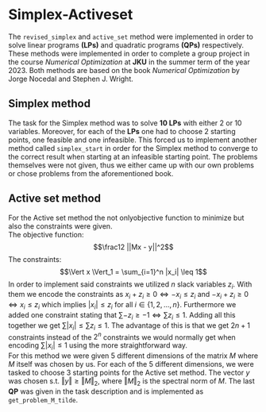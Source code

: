 # Simplex-Activeset
The `revised_simplex` and `active_set` method were implemented in order to solve linear programs **(LPs)** and quadratic programs **(QPs)** respectively. These methods were implemented in order to complete a group project in the course *Numerical Optimization* at **JKU** in the summer term of the year 2023. Both methods are based on the book *Numerical Optimization* by Jorge Nocedal and Stephen J. Wright.

## Simplex method
The task for the Simplex method was to solve **10 LPs** with either 2 or 10 variables. Moreover, for each of the **LPs** one had to choose 2 starting points, one feasible and one infeasible. This forced us to implement another method called `simplex_start` in order for the Simplex method to converge to the correct result when starting at an infeasible starting point. The problems themselves were not given, thus we either came up with our own problems or chose problems from the aforementioned book.

## Active set method
For the Active set method the not onlyobjective function to minimize but also the constraints were given. \
The objective function: $$\frac12 ||Mx - y||^2$$ The constraints: $$\Vert x \Vert_1 = \sum_{i=1}^n |x_i| \leq 1$$
In order to implement said constraints we utilized $n$ slack variables $z_i$. With them we encode the constraints as $x_i + z_i \geq 0 \Leftrightarrow - x_i \leq z_i$ and $-x_i + z_i \geq 0 \Leftrightarrow x_i \leq z_i$ which implies $|x_i| \leq z_i$ for all $i \in \{1, 2,...,n\}$. Furthermore we added one constraint stating that $\sum -z_i \geq -1 \Leftrightarrow  \sum z_i \leq 1$. Adding all this together we get $\sum |x_i| \leq \sum z_i \leq 1$. The advantage of this is that we get $2n+1$ constraints instead of the $2^n$ constraints we would normally get when encoding $\sum |x_i| \leq 1$ using the more straightforward way. \
For this method we were given 5 different dimensions of the matrix $M$ where $M$ itself was chosen by us. For each of the 5 different dimensions, we were tasked to choose 3 starting points for the Active set method. The vector $y$ was chosen s.t. $\Vert y\Vert \geq \Vert M \Vert_2$, where $\Vert M \Vert_2$ is the spectral norm of $M$. The last **QP** was given in the task description and is implemented as `get_problem_M_tilde`.
